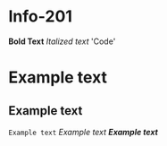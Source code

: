 # Info-201
**Bold Text**
_Italized text_
'Code'



# Example text
## Example text

`Example text`
_Example text_
**_Example text_**
